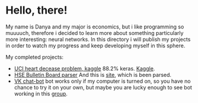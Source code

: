 # Hello, there!

My name is Danya and my major is economics, but i like programming so muuuuch, therefore i decided to learn more about something particularly more interesting: neural networks. In this directory i will publish my projects in order to watch my progress and keep developing myself in this sphere.

My completed projects:

- [UCI heart decease problem, kaggle](https://github.com/danyanyam/ihateeconomics/tree/master/UCI%20heart%20decease)  88.2% keras. [Kaggle](https://www.kaggle.com/ronitf/heart-disease-uci).
- [HSE Bulletin Board parser](https://github.com/danyanyam/ihateeconomics/blob/master/Parsers/HSE%20Bulletin%20Board/parser.py) And this is [site](https://www.hse.ru/ba/economics/students/), which is been parsed.
- [VK chat-bot](https://github.com/danyanyam/ihateeconomics/tree/master/VK%20group%20chat%20bot) bot works only if my computer is turned on, so you have no chance to try it on your own, but maybe you are lucky enough to see bot working in this [group](https://vk.com/public97121274).
